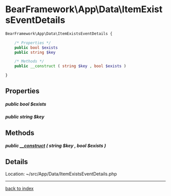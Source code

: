 # BearFramework\App\Data\ItemExistsEventDetails

```php
BearFramework\App\Data\ItemExistsEventDetails {

	/* Properties */
	public bool $exists
	public string $key

	/* Methods */
	public __construct ( string $key , bool $exists )

}
```

## Properties

##### public bool $exists

##### public string $key

## Methods

##### public [__construct](bearframework.app.data.itemexistseventdetails.__construct.method.md) ( string $key , bool $exists )

## Details

Location: ~/src/App/Data/ItemExistsEventDetails.php

---

[back to index](index.md)


